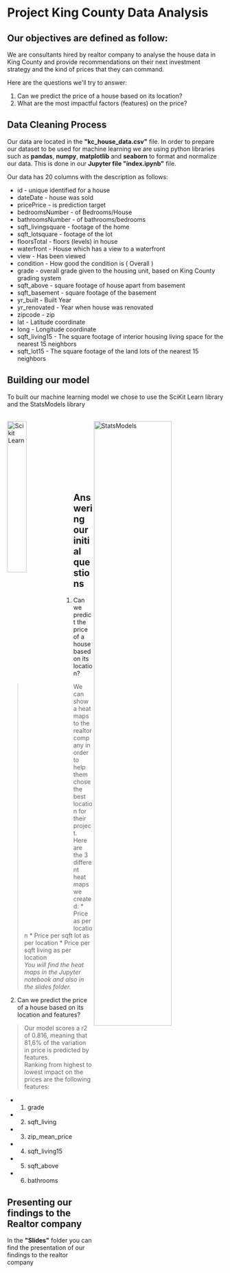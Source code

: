 # Project King County Data Analysis


## Our objectives are defined as follow:
We are consultants hired by realtor company to analyse the house data in King County and provide recommendations on their next investment strategy and the kind of prices that they can command.

Here are the questions we'll try to answer:
1. Can we predict the price of a house based on its location?
2. What are the most impactful factors (features) on the price?

## Data Cleaning Process
Our data are located in the **"kc_house_data.csv"** file.
In order to prepare our dataset to be used for machine learning we are using python libraries such as **pandas**, **numpy**, **matplotlib** and **seaborn** to format and normalize our data.
This is done in our **Jupyter file "index.ipynb"** file.

Our data has 20 columns with the description as follows:
* id			- unique identified for a house
* dateDate		- house was sold
* pricePrice		- is prediction target
* bedroomsNumber	- of Bedrooms/House
* bathroomsNumber	- of bathrooms/bedrooms
* sqft_livingsquare	- footage of the home
* sqft_lotsquare	- footage of the lot
* floorsTotal		- floors (levels) in house
* waterfront		- House which has a view to a waterfront
* view			- Has been viewed
* condition		- How good the condition is ( Overall )
* grade			- overall grade given to the housing unit, based on King County grading system
* sqft_above		- square footage of house apart from basement
* sqft_basement		- square footage of the basement
* yr_built		- Built Year
* yr_renovated		- Year when house was renovated
* zipcode		- zip
* lat			- Latitude coordinate
* long			- Longitude coordinate
* sqft_living15		- The square footage of interior housing living space for the nearest 15 neighbors
* sqft_lot15		- The square footage of the land lots of the nearest 15 neighbors

## Building our model
To built our machine learning model we chose to use the SciKit Learn library and the StatsModels library
<br><br>
<div><a href="https://scikit-learn.org/"><img src="https://upload.wikimedia.org/wikipedia/commons/thumb/0/05/Scikit_learn_logo_small.svg/1200px-Scikit_learn_logo_small.svg.png" alt="Scikit Learn" width="30%" align="left"/></a>
<a href="https://www.statsmodels.org/"><img src="https://www.statsmodels.org/stable/_static/statsmodels_hybi_banner.png" alt="StatsModels" width="60%" align="right"/></a></div>
<br><br><br><br><br><br><br><br>

## Answering our initial questions
1. Can we predict the price of a house based on its location?<br/>
  > We can show a heat maps to the realtor company in order to help them chose the best location for their project.<br/>
  > Here are the 3 different heat maps we created:
    * Price as per location
    * Price per sqft lot as per location
    * Price per sqft living as per location
  > <br/>_You will find the heat maps in the Jupyter notebook and also in the slides folder._

2. Can we predict the price of a house based on its location and features?<br/>
  > Our model scores a r2 of 0.816, meaning that 81,6% of the variation in price is predicted by features.<br/>
  > Ranking from highest to lowest impact on the prices are the following features:
  * 1. grade
  * 2. sqft_living
  * 3. zip_mean_price
  * 4. sqft_living15 
  * 5. sqft_above 
  * 6. bathrooms

## Presenting our findings to the Realtor company
In the **"Slides"** folder you can find the presentation of our findings to the realtor company


